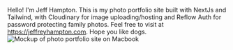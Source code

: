 Hello! I'm Jeff Hampton. This is my photo portfolio site built with NextJs and Tailwind, with Cloudinary for image uploading/hosting and Reflow Auth for password protecting family photos. Feel free to visit at https://jeffreyhampton.com. Hope you like dogs.
![Mockup of photo portfolio site on Macbook]([http://url/to/img.png](https://res.cloudinary.com/dgswa3kpt/image/upload/v1728700362/ew5t7czadvsxnyyni3jg.png))
